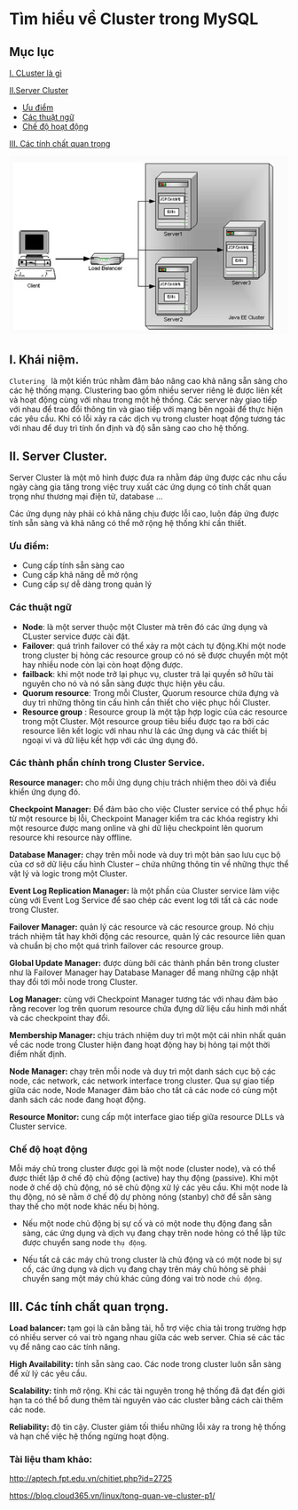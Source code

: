 # Tìm hiểu về Cluster trong MySQL 

## Mục lục

[I. CLuster là gì ](#khainiem)

[II.Server Cluster](#server)

- [Ưu điểm](#uudiem)
- [Các thuật ngữ](#thuatngu)
- [Chế độ hoạt động](#hd)

[III. Các tính chất quan trọng](#tinhchat)



![](../images/clutes.png)

<a name="khainiem"></a>

## I. Khái niệm.

`Clutering ` là một kiến trúc nhằm đảm bảo nâng cao khả năng sẵn sàng cho các hệ thống mạng. Clustering bao gồm nhiều server riêng lẻ được liên kết và hoạt động cùng với nhau trong một hệ thống. Các server này giao tiếp với nhau để trao đổi thông tin và giao tiếp với mạng bên ngoài để thực hiện các yêu cầu. Khi có lỗi xảy ra các dịch vụ trong cluster hoạt động tương tác với nhau để duy trì tính ổn định và độ sẵn sàng cao cho hệ thống.

<a name="server"></a>

## II. Server Cluster.

Server Cluster là một mô hình được đưa ra nhằm đáp ứng được các nhu cầu ngày càng gia tăng trong việc truy xuất các ứng dụng có tính chất quan trọng như thương mại điện tử, database …

Các ứng dụng này phải có khả năng chịu được lỗi cao, luôn đáp ứng được tính sẵn sàng và khả năng có thể mở rộng hệ thống khi cần thiết.

<a name ="uudiem"></a>

### Ưu điểm:

- Cung cấp tính sẵn sàng cao 
- Cung cấp khả năng dễ mở rộng
- Cung cấp sự dễ dàng trong quản lý 
 
<a name="thuatngu"></a>

### Các thuật ngữ 

- **Node**: là một server thuộc một Cluster mà trên đó các ứng dụng và CLuster service được cài đặt.
- **Failover**: quá trình failover có thể xảy ra một cách tự động.Khi một node trong cluster bị hỏng các resource group có nó sẽ được chuyển một một hay nhiều node còn lại còn hoạt động được.
- **failback**: khi một node trở lại phục vụ, cluster trả lại quyền sở hữu tài nguyên cho nó và nó sẵn sàng được thực hiện yêu cầu.
- **Quorum resource**: Trong mỗi Cluster, Quorum resource chứa đựng và duy trì những thông tin cấu hình cần thiết cho việc phục hồi Cluster.
- **Resource group** : Resource group là một tập hợp logic của các resource trong một Cluster. Một resource group tiêu biểu được tạo ra bởi các resource liên kết logic với nhau như là các ứng dụng và các thiết bị ngoại vi và dữ liệu kết hợp với các ứng dụng đó.

### Các thành phần chính trong Cluster Service.

**Resource manager:** cho mỗi ứng dụng chịu trách nhiệm theo dõi và điều khiển ứng dụng đó.

**Checkpoint Manager:** Để đảm bảo cho việc Cluster service có thể phục hồi từ một resource bị lỗi, Checkpoint Manager kiểm tra các khóa registry khi một resource được mang online và ghi dữ liệu checkpoint lên quorum resource khi resource này offline.

**Database Manager:** chạy trên mỗi node và duy trì một bản sao lưu cục bộ của cơ sở dữ liệu cấu hình Cluster – chứa những thông tin về những thực thể vật lý và logic trong một Cluster.

**Event Log Replication Manager:** là một phần của Cluster service làm việc cùng với Event Log Service để sao chép các event log tới tất cả các node trong Cluster. 

**Failover Manager:** quản lý các resource và các resource group. Nó chịu trách nhiệm tắt hay khởi động các resource, quản lý các resource liên quan và chuẩn bị cho một quá trình failover các resource group.

**Global Update Manager:** được dùng bởi các thành phần bên trong cluster như là Failover Manager hay Database Manager để mang những cập nhật thay đổi tới mỗi node trong Cluster.

**Log Manager:** cùng với Checkpoint Manager tương tác với nhau đảm bảo rằng recover log trên quorum resource chứa đựng dữ liệu cấu hình mới nhất và các checkpoint thay đổi.

**Membership Manager:** chịu trách nhiệm duy trì một một cái nhìn nhất quán về các node trong Cluster hiện đang hoạt động hay bị hỏng tại một thời điểm nhất định.

**Node Manager:** chạy trên mỗi node và duy trì một danh sách cục bộ các node, các network, các network interface trong cluster. Qua sự giao tiếp giữa các node, Node Manager đảm bảo cho tất cả các node có cùng một danh sách các node đang hoạt động.

**Resource Monitor:** cung cấp một interface giao tiếp giữa resource DLLs và Cluster service.

<a name="hd"></a> 

### Chế độ hoạt động 

Mỗi máy chủ trong cluster được gọi là một node (cluster node), và có thể được thiết lập ở chế độ chủ động (active) hay thụ động (passive). Khi một node ở chế dộ chủ động, nó sẽ chủ động xử lý các yêu cầu. Khi một node là thụ động, nó sẽ nằm ở chế độ dự phòng nóng (stanby) chờ để sẵn sàng thay thế cho một node khác nếu bị hỏng.

- Nếu một node chủ động bị sự cố và có một node thụ động đang sẵn sàng, các ứng dụng và dịch vụ đang chạy trên node hỏng có thể lập tức được chuyển sang node `thụ động`.

- Nếu tất cả các máy chủ trong cluster là chủ động và có một node bị sự cố, các ứng dụng và dịch vụ đang chạy trên máy chủ hỏng sẽ phải chuyển sang một máy chủ khác cũng đóng vai trò node `chủ động`.

<a name="tinhchat"></a>

## III. Các tính chất quan trọng.

**Load balancer:** tạm gọi là cân bằng tải, hỗ trợ việc chia tải trong trường hợp có nhiều server có vai trò ngang nhau giữa các web server. Chia sẻ các tác vụ để nâng cao các tính năng.

**High Availability:** tính sẵn sàng cao. Các node trong cluster luôn sẵn sàng để xử lý các yêu cầu. 

**Scalability:** tính mở rộng. Khi các tài nguyên trong hệ thống đã đạt đến giới hạn ta có thể bổ dung thêm tài nguyên vào các cluster bằng cách cài thêm các node.

**Reliability:** độ tin cậy. Cluster giảm tối thiểu những lỗi xảy ra trong hệ thống và hạn chế việc hệ thống ngừng hoạt động.

### Tài liệu tham khảo: 

http://aptech.fpt.edu.vn/chitiet.php?id=2725

https://blog.cloud365.vn/linux/tong-quan-ve-cluster-p1/




